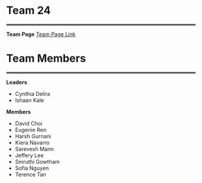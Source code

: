 # Team 24
<hr style="border:2px solid gray">

**Team Page**
[Team Page Link](https://github.com/cse110-sp24-team24/cse110-sp24-team24/blob/main/admin/team.md)

# Team Members
<hr style="border:2px solid gray">

**Leaders**
- Cynthia Delira
- Ishaan Kale

**Members**
- David Choi
- Eugenie Ren
- Harsh Gurnani
- Kiera Navarro
- Sarevesh Mann
- Jeffery Lee
- Smruthi Gowtham
- Sofia Nguyen
- Terence Tan
